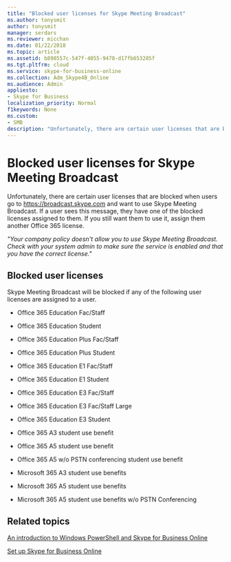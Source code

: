 ```yaml
---
title: "Blocked user licenses for Skype Meeting Broadcast"
ms.author: tonysmit
author: tonysmit
manager: serdars
ms.reviewer: micchan
ms.date: 01/22/2018
ms.topic: article
ms.assetid: b898557c-547f-4055-9478-d17fb653285f
ms.tgt.pltfrm: cloud
ms.service: skype-for-business-online
ms.collection: Adm_Skype4B_Online
ms.audience: Admin
appliesto:
- Skype for Business
localization_priority: Normal
f1keywords: None
ms.custom:
- SMB
description: "Unfortunately, there are certain user licenses that are blocked when user go to https://broadcast.skype.com and want to use Skype Meeting Broadcast. If a user sees this message, they have one of the blocked licenses assigned to them. If you still want them to use it, assign them another Office 365 license."
---
```


# Blocked user licenses for Skype Meeting Broadcast

Unfortunately, there are certain user licenses that are blocked when users go to https://broadcast.skype.com and want to use Skype Meeting Broadcast. If a user sees this message, they have one of the blocked licenses assigned to them. If you still want them to use it, assign them another Office 365 license.
  
 *"Your company policy doesn't allow you to use Skype Meeting Broadcast. Check with your system admin to make sure the service is enabled and that you have the correct license."* 
  
## Blocked user licenses

Skype Meeting Broadcast will be blocked if any of the following user licenses are assigned to a user.
  
- Office 365 Education Fac/Staff
    
- Office 365 Education Student
    
- Office 365 Education Plus Fac/Staff
    
- Office 365 Education Plus Student
    
- Office 365 Education E1 Fac/Staff
    
- Office 365 Education E1 Student
    
- Office 365 Education E3 Fac/Staff
    
- Office 365 Education E3 Fac/Staff Large
    
- Office 365 Education E3 Student
    
- Office 365 A3 student use benefit
    
- Office 365 A5 student use benefit
    
- Office 365 A5 w/o PSTN conferencing student use benefit
    
- Microsoft 365 A3 student use benefits
    
- Microsoft 365 A5 student use benefits
    
- Microsoft 365 A5 student use benefits w/o PSTN Conferencing
    
## Related topics

[An introduction to Windows PowerShell and Skype for Business Online](https://go.microsoft.com/fwlink/?LinkId=525039)
  
[Set up Skype for Business Online](../set-up-skype-for-business-online/set-up-skype-for-business-online.md)
